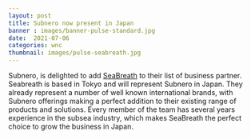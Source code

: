 ```yaml
---
layout: post
title: Subnero now present in Japan
banner : images/banner-pulse-standard.jpg
date:  2021-07-06
categories: wnc
thumbnail: images/pulse-seabreath.jpg
---
```




Subnero,  is delighted to add [SeaBreath](https://www.sea-breath.com/) to their list of business partner.
Seabreath is based in Tokyo and will represent Subnero in Japan.
They already represent a number of well known international brands, with Subnero offerings making a perfect addition to their existing range of products and solutions.
Every member of the team has several years experience in the subsea industry, which makes SeaBreath the perfect choice to grow the business in Japan.
